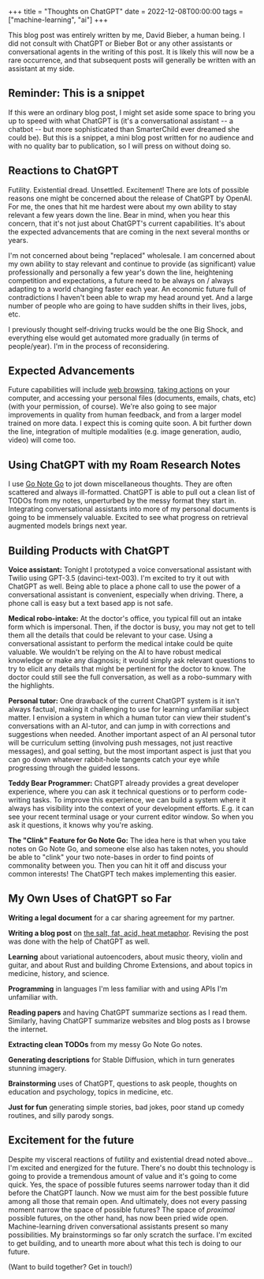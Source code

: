 +++
title = "Thoughts on ChatGPT"
date = 2022-12-08T00:00:00
tags = ["machine-learning", "ai"]
+++

This blog post was entirely written by me, David Bieber, a human being. I did not consult with ChatGPT or Bieber Bot or any other assistants or conversational agents in the writing of this post. It is likely this will now be a rare occurrence, and that subsequent posts will generally be written with an assistant at my side.

## Reminder: This is a snippet

If this were an ordinary blog post, I might set aside some space to bring you up to speed with what ChatGPT is (it's a conversational assistant -- a chatbot -- but more sophisticated than SmarterChild ever dreamed she could be). But this is a snippet, a mini blog post written for no audience and with no quality bar to publication, so I will press on without doing so.

## Reactions to ChatGPT

Futility. Existential dread. Unsettled. Excitement! There are lots of possible reasons one might be concerned about the release of ChatGPT by OpenAI. For me, the ones that hit me hardest were about my own ability to stay relevant a few years down the line. Bear in mind, when you hear this concern, that it's not just about ChatGPT's current capabilities. It's about the expected advancements that are coming in the next several months or years.

I'm not concerned about being "replaced" wholesale. I am concerned about my own ability to stay relevant and continue to provide (as significant) value professionally and personally a few year's down the line, heightening competition and expectations, a future need to be always on / always adapting to a world changing faster each year. An economic future full of contradictions I haven't been able to wrap my head around yet. And a large number of people who are going to have sudden shifts in their lives, jobs, etc.

I previously thought self-driving trucks would be the one Big Shock, and everything else would get automated more gradually (in terms of people/year). I'm in the process of reconsidering.

## Expected Advancements

Future capabilities will include [web browsing](https://openai.com/blog/webgpt/), [taking actions](https://www.adept.ai/act) on your computer, and accessing your personal files (documents, emails, chats, etc) (with your permission, of course). We're also going to see major improvements in quality from human feedback, and from a larger model trained on more data. I expect this is coming quite soon. A bit further down the line, integration of multiple modalities (e.g. image generation, audio, video) will come too.

## Using ChatGPT with my Roam Research Notes

I use [Go Note Go](/projects/go-note-go) to jot down miscellaneous thoughts. They are often scattered and always ill-formatted. ChatGPT is able to pull out a clean list of TODOs from my notes, unperturbed by the messy format they start in. Integrating conversational assistants into more of my personal documents is going to be immensely valuable. Excited to see what progress on retrieval augmented models brings next year.

## Building Products with ChatGPT

**Voice assistant:** Tonight I prototyped a voice conversational assistant with Twilio using GPT-3.5 (davinci-text-003). I'm excited to try it out with ChatGPT as well. Being able to place a phone call to use the power of a conversational assistant is convenient, especially when driving. There, a phone call is easy but a text based app is not safe.

**Medical robo-intake:** At the doctor's office, you typical fill out an intake form which is impersonal. Then, if the doctor is busy, you may not get to tell them all the details that could be relevant to your case. Using a conversational assistant to perform the medical intake could be quite valuable. We wouldn't be relying on the AI to have robust medical knowledge or make any diagnosis; it would simply ask relevant questions to try to elicit any details that might be pertinent for the doctor to know. The doctor could still see the full conversation, as well as a robo-summary with the highlights.

**Personal tutor:** One drawback of the current ChatGPT system is it isn't always factual, making it challenging to use for learning unfamiliar subject matter. I envision a system in which a human tutor can view their student's conversations with an AI-tutor, and can jump in with corrections and suggestions when needed. Another important aspect of an AI personal tutor will be curriculum setting (involving push messages, not just reactive messages), and goal setting, but the most important aspect is just that you can go down whatever rabbit-hole tangents catch your eye while progressing through the guided lessons.

**Teddy Bear Programmer:** ChatGPT already provides a great developer experience, where you can ask it technical questions or to perform code-writing tasks. To improve this experience, we can build a system where it always has visibility into the context of your development efforts. E.g. it can see your recent terminal usage or your current editor window. So when you ask it questions, it knows why you're asking.

**The "Clink" Feature for Go Note Go:** The idea here is that when you take notes on Go Note Go, and someone else also has taken notes, you should be able to "clink" your two note-bases in order to find points of commonality between you. Then you can hit it off and discuss your common interests! The ChatGPT tech makes implementing this easier.

## My Own Uses of ChatGPT so Far

**Writing a legal document** for a car sharing agreement for my partner.

**Writing a blog post** on [the salt, fat, acid, heat metaphor](/snippets/2022-12-03-spicy-conversations/). Revising the post was done with the help of ChatGPT as well.

**Learning** about variational autoencoders, about music theory, violin and guitar, and about Rust and building Chrome Extensions, and about topics in medicine, history, and science.

**Programming** in languages I'm less familiar with and using APIs I'm unfamiliar with.

**Reading papers** and having ChatGPT summarize sections as I read them. Similarly, having ChatGPT summarize websites and blog posts as I browse the internet.

**Extracting clean TODOs** from my messy Go Note Go notes.

**Generating descriptions** for Stable Diffusion, which in turn generates stunning imagery.

**Brainstorming** uses of ChatGPT, questions to ask people, thoughts on education and psychology, topics in medicine, etc.

**Just for fun** generating simple stories, bad jokes, poor stand up comedy routines, and silly parody songs.

## Excitement for the future

Despite my visceral reactions of futility and existential dread noted above... I'm excited and energized for the future. There's no doubt this technology is going to provide a tremendous amount of value and it's going to come quick.
Yes, the space of possible futures seems narrower today than it did before the ChatGPT launch.
Now we must aim for the best possible future among all those that remain open.
And ultimately, does not every passing moment narrow the space of possible futures?
The space of _proximal_ possible futures, on the other hand, has now been pried wide open.
Machine-learning driven conversational assistants present so many possibilities.
My brainstormings so far only scratch the surface.
I'm excited to get building, and to unearth more about what this tech is doing to our future.

(Want to build together? Get in touch!)